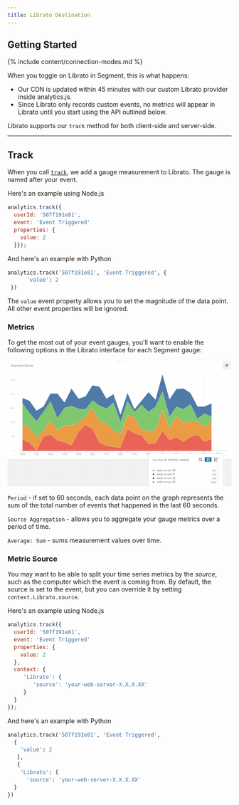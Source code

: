```yaml
---
title: Librato Destination
---
```


## Getting Started

{% include content/connection-modes.md %}

When you toggle on Librato in Segment, this is what happens:

+ Our CDN is updated within 45 minutes with our custom Librato provider inside analytics.js.
+ Since Librato only records custom events, no metrics will appear in Librato until you start using the API outlined below.

Librato supports our `track` method for both client-side and server-side.

- - -

## Track

When you call [`track`](/docs/connections/spec/track/), we add a gauge measurement to Librato. The gauge is named after your event.

Here's an example using Node.js

```js
analytics.track({
  userId: '507f191e81',
  event: 'Event Triggered'
  properties: {
    value: 2
  }});
```

And here's an example with Python

```python
analytics.track('507f191e81', 'Event Triggered', {
      'value': 2
 })
 ```

The `value` event property allows you to set the magnitude of the data point. All other event properties will be ignored.

### Metrics

To get the most out of your event gauges, you'll want to enable the following options in the Librato interface for each Segment gauge:

![librato event gauges segment destination](librato-graph.png)

`Period` - if set to 60 seconds, each data point on the graph represents the sum of the total number of events that happened in the last 60 seconds.

`Source Aggregation` - allows you to aggregate your gauge metrics over a period of time.

`Average: Sum` - sums measurement values over time.

### Metric Source
You may want to be able to split your time series metrics by the _source_, such as the computer which the event is coming from. By default, the source is set to the event, but you can override it by setting `context.Librato.source`.

Here's an example using Node.js

```javascript
analytics.track({
  userId: '507f191e81',
  event: 'Event Triggered'
  properties: {
    value: 2
  },
  context: {
     'Librato': {
        'source': 'your-web-server-X.X.X.XX'
     }
  }
});
```

And here's an example with Python

```python
analytics.track('507f191e81', 'Event Triggered',
  {
    'value': 2
   },
   {
    'Librato': {
      'source': 'your-web-server-X.X.X.XX'
  }
})
 ```
